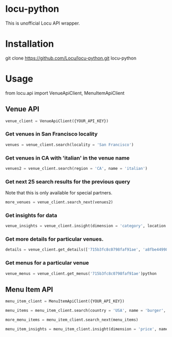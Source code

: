 locu-python
===========

This is unofficial Locu API wrapper.

# Installation
git clone https://github.com/Locu/locu-python.git locu-python

# Usage
from locu.api import VenueApiClient, MenuItemApiClient

## Venue API

```python
venue_client = VenueApiClient({YOUR_API_KEY})
```

### Get venues in San Francisco locality
```python
venues = venue_client.search(locality = 'San Francisco')
```

### Get venues in CA with 'italian' in the venue name
```python
venues2 = venue_client.search(region = 'CA', name = 'italian')
```

### Get next 25 search results for the previous query

Note that this is only available for special partners.

```python
more_venues = venue_client.search_next(venues2)
```

### Get insights for data
```python
venue_insights = venue_client.insight(dimension = 'category', location = (37.775, -122.4183)
```

### Get more details for particular venues. 
```python
details = venue_client.get_details(['715b3fc8c0798faf91ae', 'a8fbe449987c9e8150c8'])
```

### Get menus for a particular venue
```python
venue_menus = venue_client.get_menus('715b3fc8c0798faf91ae')python
```

## Menu Item API

```python
menu_item_client = MenuItemApiClient({YOUR_API_KEY})

menu_items = menu_item_client.search(country = 'USA', name = 'burger', price__gte = 5, price__lt = 7)  

more_menu_items = menu_item_client.search_next(menu_items) 

menu_item_insights = menu_item_client.insight(dimension = 'price', name = 'burger')
```

